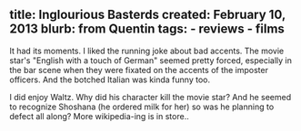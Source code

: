 title: Inglourious Basterds
created: February 10, 2013
blurb: from Quentin
tags:
    - reviews
    - films
---

It had its moments.
I liked the running joke about bad accents.
The movie star's "English with a touch of German" seemed pretty forced,
especially in the bar scene when they were fixated on the accents of the imposter officers. 
And the botched Italian was kinda funny too.

I did enjoy Waltz.
Why did his character kill the movie star?
And he seemed to recognize Shoshana (he ordered milk for her) 
so was he planning to defect all along?
More wikipedia-ing is in store..
